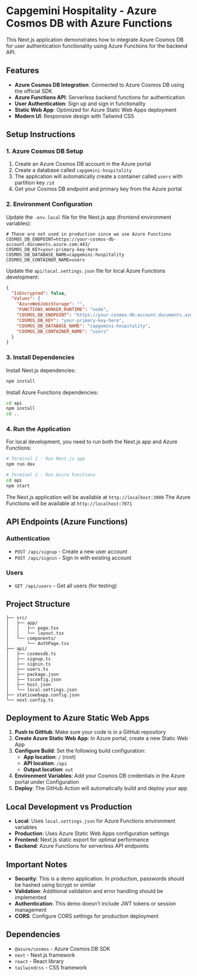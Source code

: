 # Capgemini Hospitality - Azure Cosmos DB with Azure Functions

This Next.js application demonstrates how to integrate Azure Cosmos DB for user authentication functionality using Azure Functions for the backend API.

## Features

- **Azure Cosmos DB Integration**: Connected to Azure Cosmos DB using the official SDK
- **Azure Functions API**: Serverless backend functions for authentication
- **User Authentication**: Sign up and sign in functionality
- **Static Web App**: Optimized for Azure Static Web Apps deployment
- **Modern UI**: Responsive design with Tailwind CSS

## Setup Instructions

### 1. Azure Cosmos DB Setup

1. Create an Azure Cosmos DB account in the Azure portal
2. Create a database called `capgemini-hospitality`
3. The application will automatically create a container called `users` with partition key `/id`
4. Get your Cosmos DB endpoint and primary key from the Azure portal

### 2. Environment Configuration

Update the `.env.local` file for the Next.js app (frontend environment variables):

```env
# These are not used in production since we use Azure Functions
COSMOS_DB_ENDPOINT=https://your-cosmos-db-account.documents.azure.com:443/
COSMOS_DB_KEY=your-primary-key-here
COSMOS_DB_DATABASE_NAME=capgemini-hospitality
COSMOS_DB_CONTAINER_NAME=users
```

Update the `api/local.settings.json` file for local Azure Functions development:

```json
{
  "IsEncrypted": false,
  "Values": {
    "AzureWebJobsStorage": "",
    "FUNCTIONS_WORKER_RUNTIME": "node",
    "COSMOS_DB_ENDPOINT": "https://your-cosmos-db-account.documents.azure.com:443/",
    "COSMOS_DB_KEY": "your-primary-key-here",
    "COSMOS_DB_DATABASE_NAME": "capgemini-hospitality",
    "COSMOS_DB_CONTAINER_NAME": "users"
  }
}
```

### 3. Install Dependencies

Install Next.js dependencies:
```bash
npm install
```

Install Azure Functions dependencies:
```bash
cd api
npm install
cd ..
```

### 4. Run the Application

For local development, you need to run both the Next.js app and Azure Functions:

```bash
# Terminal 1 - Run Next.js app
npm run dev

# Terminal 2 - Run Azure Functions
cd api
npm start
```

The Next.js application will be available at `http://localhost:3000`
The Azure Functions will be available at `http://localhost:7071`

## API Endpoints (Azure Functions)

### Authentication
- `POST /api/signup` - Create a new user account
- `POST /api/signin` - Sign in with existing account

### Users
- `GET /api/users` - Get all users (for testing)

## Project Structure

```
├── src/
│   ├── app/
│   │   ├── page.tsx
│   │   └── layout.tsx
│   └── components/
│       └── AuthPage.tsx
├── api/
│   ├── cosmosdb.ts
│   ├── signup.ts
│   ├── signin.ts
│   ├── users.ts
│   ├── package.json
│   ├── tsconfig.json
│   ├── host.json
│   └── local.settings.json
├── staticwebapp.config.json
└── next.config.ts
```

## Deployment to Azure Static Web Apps

1. **Push to GitHub**: Make sure your code is in a GitHub repository
2. **Create Azure Static Web App**: In Azure portal, create a new Static Web App
3. **Configure Build**: Set the following build configuration:
   - **App location**: `/` (root)
   - **API location**: `/api`
   - **Output location**: `out`
4. **Environment Variables**: Add your Cosmos DB credentials in the Azure portal under Configuration
5. **Deploy**: The GitHub Action will automatically build and deploy your app

## Local Development vs Production

- **Local**: Uses `local.settings.json` for Azure Functions environment variables
- **Production**: Uses Azure Static Web Apps configuration settings
- **Frontend**: Next.js static export for optimal performance
- **Backend**: Azure Functions for serverless API endpoints

## Important Notes

- **Security**: This is a demo application. In production, passwords should be hashed using bcrypt or similar
- **Validation**: Additional validation and error handling should be implemented
- **Authentication**: This demo doesn't include JWT tokens or session management
- **CORS**: Configure CORS settings for production deployment

## Dependencies

- `@azure/cosmos` - Azure Cosmos DB SDK
- `next` - Next.js framework
- `react` - React library
- `tailwindcss` - CSS framework